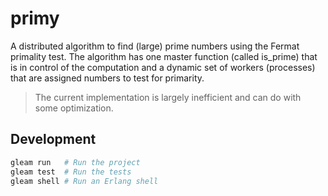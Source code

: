 # primy
A distributed algorithm to find (large) prime numbers using the Fermat primality test. The algorithm has one master function (called is_prime) that is in control of the computation and a dynamic set of workers (processes) that are assigned numbers to test for primarity.

> The current implementation is largely inefficient and can do with some optimization.

## Development

```sh
gleam run   # Run the project
gleam test  # Run the tests
gleam shell # Run an Erlang shell
```
